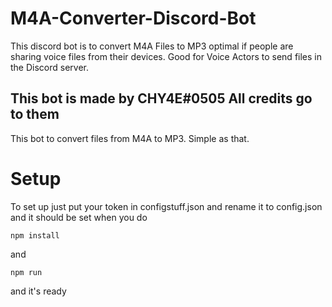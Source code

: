 # M4A-Converter-Discord-Bot
This discord bot is to convert M4A Files to MP3 optimal if people are sharing voice files from their devices. Good for Voice Actors to send files in the Discord server.

## This bot is made by CHY4E#0505 All credits go to them

This bot to convert files from M4A to MP3. Simple as that.

# Setup
To set up just put your token in configstuff.json and rename it to config.json and it should be set when you do

<code>npm install</code>

and

<code>npm run</code>

and it's ready
